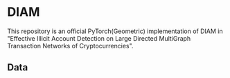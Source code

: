 # DIAM
This repository is an official PyTorch(Geometric) implementation of DIAM in "Effective Illicit Account Detection on Large Directed MultiGraph
Transaction Networks of Cryptocurrencies".
## Data
